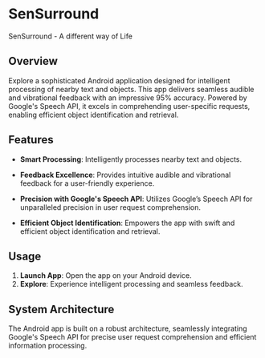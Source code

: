 # SenSurround
SenSurround - A different way of Life

## Overview

Explore a sophisticated Android application designed for intelligent processing of nearby text and objects. This app delivers seamless audible and vibrational feedback with an impressive 95% accuracy. Powered by Google's Speech API, it excels in comprehending user-specific requests, enabling efficient object identification and retrieval.

## Features

- **Smart Processing**: Intelligently processes nearby text and objects.

- **Feedback Excellence**: Provides intuitive audible and vibrational feedback for a user-friendly experience.

- **Precision with Google's Speech API**: Utilizes Google’s Speech API for unparalleled precision in user request comprehension.

- **Efficient Object Identification**: Empowers the app with swift and efficient object identification and retrieval.

## Usage

1. **Launch App**: Open the app on your Android device.
2. **Explore**: Experience intelligent processing and seamless feedback.

## System Architecture

The Android app is built on a robust architecture, seamlessly integrating Google's Speech API for precise user request comprehension and efficient information processing.
